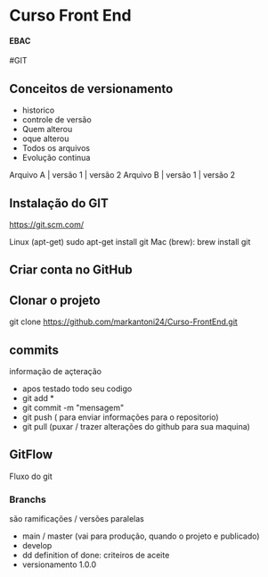 # Curso Front End
#### EBAC


#GIT
## Conceitos de versionamento
- historico
- controle de versão
- Quem alterou
- oque alterou
- Todos os arquivos 
- Evolução continua

Arquivo A | versão 1 | versão 2
Arquivo B | versão 1 | versão 2

## Instalação do GIT
https://git.scm.com/

Linux (apt-get) sudo apt-get install git
Mac (brew): brew install git

## Criar conta no GitHub

## Clonar o projeto
git clone https://github.com/markantoni24/Curso-FrontEnd.git

## commits
informação de açteração 
- apos testado todo seu codigo
- git add *
- git commit -m "mensagem"
- git push ( para enviar informações para o repositorio)
- git pull (puxar / trazer alterações do github para sua maquina)

## GitFlow
Fluxo do git


### Branchs
são ramificações / versões paralelas

- main / master (vai para produção, quando o projeto e publicado)
- develop 
- dd definition of done: criteiros de aceite
- versionamento 1.0.0
